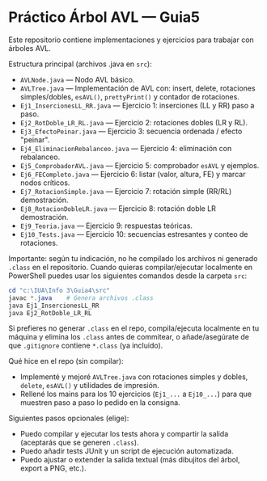 # Práctico Árbol AVL — Guia5

Este repositorio contiene implementaciones y ejercicios para trabajar con árboles AVL.

Estructura principal (archivos .java en `src`):

- `AVLNode.java` — Nodo AVL básico.
- `AVLTree.java` — Implementación de AVL con: insert, delete, rotaciones simples/dobles, `esAVL()`, `prettyPrint()` y contador de rotaciones.
- `Ej1_InsercionesLL_RR.java` — Ejercicio 1: inserciones (LL y RR) paso a paso.
- `Ej2_RotDoble_LR_RL.java` — Ejercicio 2: rotaciones dobles (LR y RL).
- `Ej3_EfectoPeinar.java` — Ejercicio 3: secuencia ordenada / efecto "peinar".
- `Ej4_EliminacionRebalanceo.java` — Ejercicio 4: eliminación con rebalanceo.
- `Ej5_ComprobadorAVL.java` — Ejercicio 5: comprobador `esAVL` y ejemplos.
- `Ej6_FECompleto.java` — Ejercicio 6: listar (valor, altura, FE) y marcar nodos críticos.
- `Ej7_RotacionSimple.java` — Ejercicio 7: rotación simple (RR/RL) demostración.
- `Ej8_RotacionDobleLR.java` — Ejercicio 8: rotación doble LR demostración.
- `Ej9_Teoria.java` — Ejercicio 9: respuestas teóricas.
- `Ej10_Tests.java` — Ejercicio 10: secuencias estresantes y conteo de rotaciones.

Importante: según tu indicación, no he compilado los archivos ni generado `.class` en el repositorio. Cuando quieras compilar/ejecutar localmente en PowerShell puedes usar los siguientes comandos desde la carpeta `src`:

```powershell
cd "c:\IUA\Info 3\Guia4\src"
javac *.java    # Genera archivos .class
java Ej1_InsercionesLL_RR
java Ej2_RotDoble_LR_RL
```

Si prefieres no generar `.class` en el repo, compila/ejecuta localmente en tu máquina y elimina los `.class` antes de commitear, o añade/asegúrate de que `.gitignore` contiene `*.class` (ya incluido).

Qué hice en el repo (sin compilar):
- Implementé y mejoré `AVLTree.java` con rotaciones simples y dobles, `delete`, `esAVL()` y utilidades de impresión.
- Rellené los mains para los 10 ejercicios (`Ej1_...` a `Ej10_...`) para que muestren paso a paso lo pedido en la consigna.

Siguientes pasos opcionales (elige):
- Puedo compilar y ejecutar los tests ahora y compartir la salida (aceptarás que se generen `.class`).
- Puedo añadir tests JUnit y un script de ejecución automatizada.
- Puedo ajustar o extender la salida textual (más dibujitos del árbol, export a PNG, etc.).

